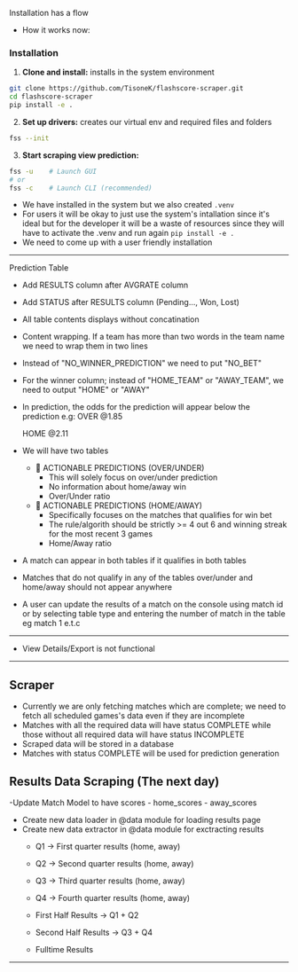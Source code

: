 Installation has a flow
- How it works now:

### Installation
1. **Clone and install:** installs in the system environment
```bash
git clone https://github.com/TisoneK/flashscore-scraper.git
cd flashscore-scraper
pip install -e .
```

2. **Set up drivers:** creates our virtual env and required files and folders
```bash
fss --init
```

3. **Start scraping view prediction:**
```bash
fss -u    # Launch GUI
# or
fss -c    # Launch CLI (recommended)
```

- We have installed in the system but we also created ```.venv```
- For users it will be okay to just use the system's intallation since it's ideal but for the developer it will be a waste of resources since they will have to activate the .venv and run again ```pip install -e .```
- We need to come up with a user friendly installation

-------------------------------------------------------------

Prediction Table
- Add RESULTS column after AVGRATE column
- Add STATUS after RESULTS column (Pending..., Won, Lost)
- All table contents displays without concatination
- Content wrapping. If a team has more than two words in the team name we need to wrap them in two lines
- Instead of "NO_WINNER_PREDICTION" we need to put "NO_BET"
- For the winner column; instead of "HOME_TEAM" or "AWAY_TEAM", we need to output "HOME" or "AWAY"
- In prediction, the odds for the prediction will appear below the prediction
    e.g: 
    OVER
    @1.85

    HOME
    @2.11

- We will have two tables
    + 🎯 ACTIONABLE PREDICTIONS (OVER/UNDER)
        - This will solely focus on over/under prediction
        - No information about home/away win
        - Over/Under ratio
    + 🎯 ACTIONABLE PREDICTIONS (HOME/AWAY)
        - Specifically focuses on the matches that qualifies for win bet
        - The rule/algorith should be strictly >= 4 out 6 and winning streak for the most recent 3 games
        - Home/Away ratio
- A match can appear in both tables if it qualifies in both tables
- Matches that do not qualify in any of the tables over/under and home/away should not appear anywhere
- A user can update the results of a match on the console using match id or by selecting table type and entering the number of match in the table eg match 1 e.t.c




--------------------------------------------------------

- View Details/Export is not functional

--------------------------------------------------------

Scraper
--------------------------------------------------------
- Currently we are only fetching matches which are complete; we need to fetch all scheduled games's data even if they are incomplete
- Matches with all the required data will have status COMPLETE while those without all required data will have status INCOMPLETE
- Scraped data will be stored in a database
- Matches with status COMPLETE will be used for prediction generation


Results Data Scraping (The next day)
------------------------------------------------------
-Update Match Model to have scores
    - home_scores
    - away_scores

- Create new data loader in @data module for loading results page
- Create new data extractor in @data module for exctracting results
    - Q1 -> First quarter results (home, away)
    - Q2 -> Second quarter results (home, away)
    - Q3 -> Third quarter results (home, away)
    - Q4 -> Fourth quarter results (home, away)

    - First Half Results -> Q1 + Q2
    - Second Half Results -> Q3 + Q4

    - Fulltime Results
----------------------------------------------------------
